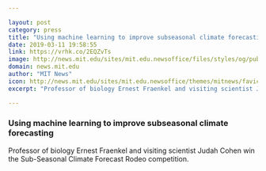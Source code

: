 ```yaml
---

layout: post
category: press
title: "Using machine learning to improve subseasonal climate forecasting"
date: 2019-03-11 19:58:55
link: https://vrhk.co/2EQZvTs
image: http://news.mit.edu/sites/mit.edu.newsoffice/files/styles/og/public/images/2019/climate-model-cohen-mit.jpg
domain: news.mit.edu
author: "MIT News"
icon: http://news.mit.edu/sites/mit.edu.newsoffice/themes/mitnews/favicon.ico
excerpt: "Professor of biology Ernest Fraenkel and visiting scientist Judah Cohen win the Sub-Seasonal Climate Forecast Rodeo competition."

---
```


### Using machine learning to improve subseasonal climate forecasting

Professor of biology Ernest Fraenkel and visiting scientist Judah Cohen win the Sub-Seasonal Climate Forecast Rodeo competition.